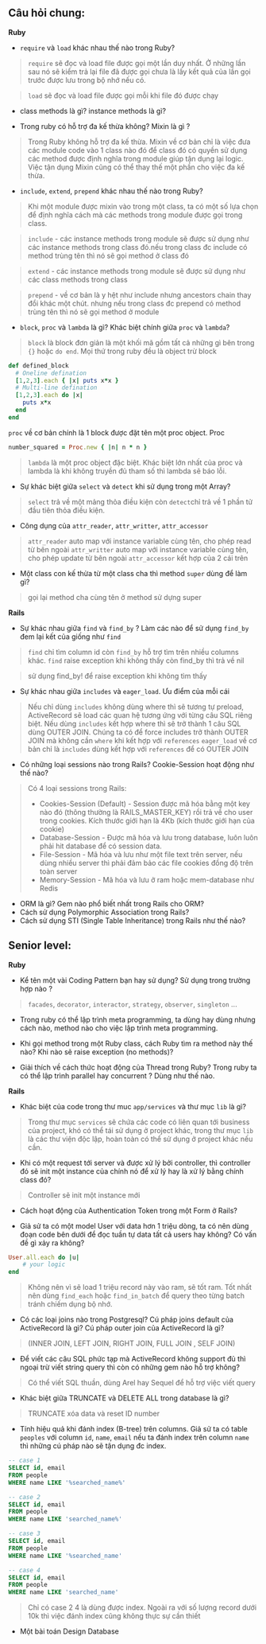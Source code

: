 Câu hỏi chung:
--
**Ruby**
- `require` và `load` khác nhau thế nào trong Ruby?
> `require` sẽ đọc và load file được gọi một lần duy nhất. Ở những lần sau nó sẽ kiểm trả lại file đã được gọi chưa là lấy kết quả của lần gọi trước được lưu trong bộ nhớ nếu có.

> `load` sẽ đọc và load file được gọi mỗi khi file đó được chạy

- class methods là gì? instance methods là gì?

- Trong ruby có hỗ trợ đa kế thừa không? Mixin là gì ?
> Trong Ruby không hỗ trợ đa kế thừa. Mixin về cơ bản chỉ là việc đưa các module code vào 1 class nào đó để class đó có quyền sử dụng các method được định nghĩa trong module giúp tận dụng lại logic. Việc tận dụng Mixin cũng có thể thay thế một phần cho việc đa kế thừa.

- `include`, `extend`, `prepend` khác nhau thế nào trong Ruby?
> Khi một module được mixin vào trong một class, ta có một số lựa chọn để định nghĩa cách mà các methods trong module được gọi trong class.

> `include` - các instance methods trong module sẽ được sử dụng như các instance methods trong class đó.nếu trong class đc include có method trùng tên thì nó sẽ gọi method ở class đó  

> `extend` - các instance methods trong module sẽ được sử dụng như các class methods trong class

> `prepend` - về cơ bản là y hệt như include nhưng ancestors chain thay đổi khác một chút. nhưng nếu trong class đc prepend có method trùng tên thì nó sẽ gọi method ở module 

- `block`, `proc` và `lambda` là gì? Khác biệt chính giữa `proc` và `lambda`?
> `block` là block đơn giản là một khối mã gồm tất cả những gì bên trong `{}` hoặc `do end`. Mọi thứ trong ruby đều là object trừ block
```ruby
def defined_block
  # Oneline defination
  [1,2,3].each { |x| puts x*x }
  # Multi-line defination
  [1,2,3].each do |x|
    puts x*x
  end
end
```
 `proc` về cơ bản chính là 1 block được đặt tên một proc object. Proc 
```ruby
number_squared = Proc.new { |n| n * n }
```
> `lambda` là một proc object đặc biệt. Khác biệt lớn nhất của proc và lambda là khi không truyền đủ tham số thì lambda sẽ báo lỗi.

- Sự khác biệt giữa `select` và `detect` khi sử dụng trong một Array?
> `select` trả về một mảng thỏa điều kiện còn `detect`chỉ trả về 1 phần tử đầu tiên thỏa điều kiện. 

- Công dụng của `attr_reader`, `attr_writter`, `attr_accessor`
> `attr_reader` auto map với instance variable cùng tên, cho phép read từ bên ngoài 
> `attr_writter` auto map với instance variable cùng tên, cho phép update từ bên ngoài 
> `attr_accessor` kết hợp của 2 cái trên 


- Một class con kế thừa từ một class cha thì method `super` dùng để làm gì?
> gọi lại method cha cùng tên ở method sử dựng super 

**Rails**
- Sự khác nhau giữa `find` và `find_by` ? Làm các nào để sử dụng `find_by` đem lại kết của giống như `find`
> `find` chỉ tìm column id còn `find_by` hỗ trợ tìm trên nhiều columns khác. `find` raise exception khi không thấy còn find_by thì trả về nil 

> sử dụng find_by! để raise exception khi không tìm thấy 


- Sự khác nhau giữa `includes` và `eager_load`. Ưu điểm của mỗi cái
> Nếu chỉ dùng `includes` không dùng where thì sẽ tương tự preload, ActiveRecord sẽ load các quan hệ tương ứng với từng câu SQL riêng biệt. Nếu dùng `includes` kết hợp where thì sẽ trở thành 1 câu SQL dùng OUTER JOIN. Chúng ta có để force includes trở thành OUTER JOIN mà không cần `where` khi kết hợp với `references`
> `eager_load` về cơ bản chỉ là `includes` dùng kết hợp với `references` để có OUTER JOIN

- Có những loại sessions nào trong Rails? Cookie-Session hoạt động như thế nào?
> Có 4 loại sessions trong Rails: 
> - Cookies-Session (Default) - Session được mã hóa bằng một key nào đó (thông thường là RAILS_MASTER_KEY) rồi trả về cho user trong cookies. Kích thước giới hạn là 4Kb (kích thước giới hạn của cookie)
> - Database-Session - Được mã hóa và lưu trong database, luôn luôn phải hit database để có session data. 
> - File-Session - Mã hóa và lưu như một file text trên server, nếu dùng nhiều server thì phải đảm bảo các file cookies đồng độ trên toàn server 
> - Memory-Session - Mã hóa và lưu ở ram hoặc mem-database như Redis 
 

- ORM là gì? Gem nào phổ biết nhất trong Rails cho ORM?
- Cách sử dụng Polymorphic Association trong Rails?
- Cách sử dụng STI (Single Table Inheritance) trong Rails như thế nào?


## Senior level:
**Ruby**
- Kể tên một vài Coding Pattern bạn hay sử dụng? Sử dụng trong trường hợp nào ?
> `facades`, `decorator`, `interactor`, `strategy`, `observer`, `singleton` ...

- Trong ruby có thể lập trình meta programming, ta dùng hay dùng nhưng cách nào, method nào cho việc lập trình meta programming.

- Khi gọi method trong một Ruby class, cách Ruby tìm ra method này thế nào? Khi nào sẽ raise exception (no methods)?
- Giải thích về cách thức hoạt động của Thread trong Ruby? Trong ruby ta có thể lập trình parallel hay concurrent ? Dùng như thế nào.

**Rails**
- Khác biệt của code trong thư muc `app/services` và thư mục `lib` là gì?
> Trong thư mục `services` sẽ chứa các code có liên quan tới business của project, khó có thể tái sử dụng ở project khác, trong thư mục `lib` là các thư viện độc lập, hoàn toàn có thể sử dụng ở project khác nếu cần. 
- Khi có một request tới server và được xử lý bởi controller, thì controller đó sẽ init một instance của chính nó để xử lý hay là xử lý bằng chính class đó?
> Controller sẽ init một instance mới 

- Cách hoạt động của Authentication Token trong một Form ở Rails?
>

- Giả sử ta có một model User với data hơn 1 triệu dòng, ta có nên dùng đoạn code bên dưới để đọc tuần tự data tất cả users hay không? Có vấn đề gì xảy ra không?
```ruby
User.all.each do |u|
	# your logic
end
```
> Không nên vì sẽ load 1 triệu record này vào ram, sẽ tốt ram. Tốt nhất nên dùng `find_each` hoặc `find_in_batch` để query theo từng batch tránh chiếm dụng bộ nhớ.
- Có các loại joins nào trong Postgresql? Cú pháp joins default của ActiveRecord là gì? Cú pháp outer join của ActiveRecord là gì?  
 > (INNER JOIN, LEFT JOIN, RIGHT JOIN, FULL JOIN , SELF JOIN)

- Để viết các câu SQL phức tạp mà ActiveRecord không support đủ thì ngoại trừ viết string query thì còn có những gem nào hỗ trợ không?
> Có thể viết SQL thuần, dùng Arel hay Sequel để hỗ trợ việc viết query 

- Khác biệt giữa TRUNCATE và DELETE ALL trong database là gì?
> TRUNCATE xóa data và reset ID number 

- Tính hiệu quả khi đánh index (B-tree) trên columns. Giả sử ta có table `peoples` với column `id`, `name`, `email` nếu ta đánh index trên column `name` thì những cú pháp nào sẽ tận dụng đc index.
```SQL
-- case 1
SELECT id, email
FROM people
WHERE name LIKE '%searched_name%'

-- case 2
SELECT id, email
FROM people
WHERE name LIKE 'searched_name%'

-- case 3
SELECT id, email
FROM people
WHERE name LIKE '%searched_name'

-- case 4
SELECT id, email
FROM people
WHERE name LIKE 'searched_name'
```
> Chỉ có case 2 4 là dùng được index. Ngoài ra với số lượng record dưới 10k thì việc đánh index cũng không thực sự cần thiết 

- Một bài toán Design Database
